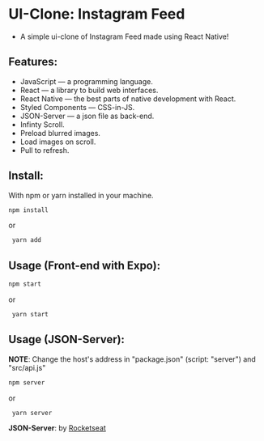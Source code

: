 # UI-Clone: Instagram Feed
- A simple ui-clone of Instagram Feed made using React Native!

## Features:
- JavaScript — a programming language.
- React — a library to build web interfaces.
- React Native — the best parts of native development with React.
- Styled Components — CSS-in-JS.
- JSON-Server — a json file as back-end.
- Infinty Scroll.
- Preload blurred images.
- Load images on scroll.
- Pull to refresh.

## Install:
With npm or yarn installed in your machine.

  ```sh
  npm install
  ```
 or 
 ```sh
  yarn add
  ```
  
## Usage (Front-end with Expo):

   ```sh
   npm start
   ```
  or
  ```sh
   yarn start
   ```
   
## Usage (JSON-Server):
**NOTE**: Change the host's address in "package.json" (script: "server") and "src/api.js"

   ```sh
   npm server
   ```
  or
  ```sh
   yarn server
   ```
**JSON-Server**: by [Rocketseat](https://github.com/rocketseat)

